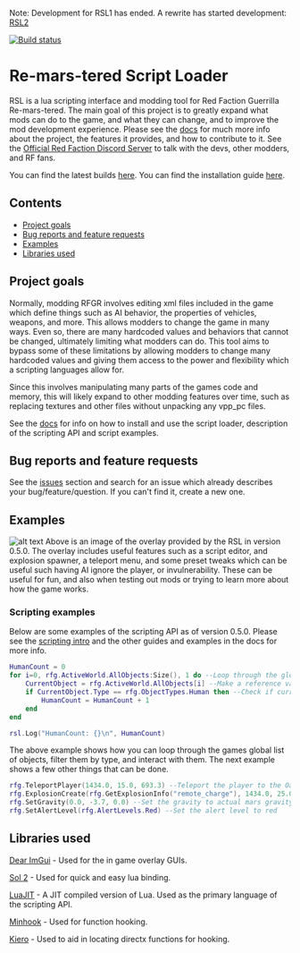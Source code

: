 Note: Development for RSL1 has ended. A rewrite has started development: [RSL2](https://github.com/rsl-dev/RSL2)

[![Build status](https://ci.appveyor.com/api/projects/status/pe6ee7xn6rgqn2pm/branch/master?svg=true)](https://ci.appveyor.com/project/Moneyl/rsl/branch/master)

# Re-mars-tered Script Loader
RSL is a lua scripting interface and modding tool for Red Faction Guerrilla Re-mars-tered. The main goal of this project is to greatly expand what mods can do to the game, and what they can change, and to improve the mod development experience. Please see the [docs](https://rsl.readthedocs.io/en/latest/) for much more info about the project, the features it provides, and how to contribute to it. See the [Official Red Faction Discord Server](https://discord.gg/wYT7pj5) to talk with the devs, other modders, and RF fans.

You can find the latest builds [here](https://ci.appveyor.com/project/Moneyl/rsl/history).
You can find the installation guide [here](https://rsl.readthedocs.io/en/latest/Installation.html).

## Contents
- [Project goals](https://github.com/rsl-dev/RSL#project-goals) 
- [Bug reports and feature requests](https://github.com/rsl-dev/RSL#bugs-and-feature-requests)
- [Examples](https://github.com/rsl-dev/RSL#gallery) 
- [Libraries used](https://github.com/rsl-dev/RSL#libraries-used)

## Project goals
Normally, modding RFGR involves editing xml files included in the game which define things such as AI behavior, the properties of vehicles, weapons, and more. This allows modders to change the game in many ways. Even so, there are many hardcoded values and behaviors that cannot be changed, ultimately limiting what modders can do. This tool aims to bypass some of these limitations by allowing modders to change many hardcoded values and giving them access to the power and flexibility which a scripting languages allow for.

Since this involves manipulating many parts of the games code and memory, this will likely expand to other modding features over time, such as replacing textures and other files without unpacking any vpp_pc files.

See the [docs](https://rsl.readthedocs.io/en/latest/) for info on how to install and use the script loader, description of the scripting API and script examples.

## Bug reports and feature requests
See the [issues](https://github.com/rsl-dev/RSL/issues) section and search for an issue which already describes your bug/feature/question. If you can't find it, create a new one.

## Examples
![alt text](https://github.com/rsl-dev/RSL/blob/master/Images/0.5.0-GuiExample1.jpg "Main overlay from 0.5.0")
Above is an image of the overlay provided by the RSL in version 0.5.0. The overlay includes useful features such as a script editor, and explosion spawner, a teleport menu, and some preset tweaks which can be useful such having AI ignore the player, or invulnerability. These can be useful for fun, and also when testing out mods or trying to learn more about how the game works.

### Scripting examples
Below are some examples of the scripting API as of version 0.5.0. Please see the [scripting intro](https://rsl.readthedocs.io/en/latest/Scripting/Guides/Introduction.html) and the other guides and examples in the docs for more info.

```lua
HumanCount = 0
for i=0, rfg.ActiveWorld.AllObjects:Size(), 1 do --Loop through the global object list
    CurrentObject = rfg.ActiveWorld.AllObjects[i] --Make a reference variable to the current object for convenience.
    if CurrentObject.Type == rfg.ObjectTypes.Human then --Check if current object is a human object
        HumanCount = HumanCount + 1
    end
end

rsl.Log("HumanCount: {}\n", HumanCount)
```
The above example shows how you can loop through the games global list of objects, filter them by type, and interact with them. The next example shows a few other things that can be done.
```lua
rfg.TeleportPlayer(1434.0, 15.0, 693.3) --Teleport the player to the Oasis safehouse
rfg.ExplosionCreate(rfg.GetExplosionInfo("remote_charge"), 1434.0, 25.0, 693.3) --Create a remote charge explosion 10m above the player
rfg.SetGravity(0.0, -3.7, 0.0) --Set the gravity to actual mars gravity (default is -9.82)
rfg.SetAlertLevel(rfg.AlertLevels.Red) --Set the alert level to red
```
## Libraries used
[Dear ImGui](https://github.com/ocornut/imgui) - Used for the in game overlay GUIs.

[Sol 2](https://github.com/ThePhD/sol2/) - Used for quick and easy lua binding.

[LuaJIT](https://luajit.org/) - A JIT compiled version of Lua. Used as the primary language of the scripting API.

[Minhook](https://github.com/TsudaKageyu/minhook) - Used for function hooking.

[Kiero](https://github.com/Rebzzel/kiero) - Used to aid in locating directx functions for hooking.
